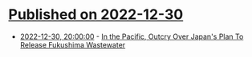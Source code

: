 # [Published on 2022-12-30](index.md)

* [2022-12-30, 20:00:00](https://slashdot.org/story/22/12/30/1148245/in-the-pacific-outcry-over-japans-plan-to-release-fukushima-wastewater?utm_source=rss1.0mainlinkanon&utm_medium=feed) - [In the Pacific, Outcry Over Japan's Plan To Release Fukushima Wastewater](https://slashdot.org/story/22/12/30/1148245/in-the-pacific-outcry-over-japans-plan-to-release-fukushima-wastewater?utm_source=rss1.0mainlinkanon&utm_medium=feed)
